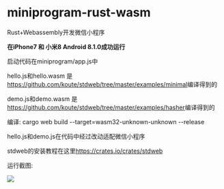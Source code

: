 # miniprogram-rust-wasm

Rust+Webassembly开发微信小程序

<b>在iPhone7 和 小米8 Android 8.1.0成功运行</b>

启动代码在miniprogram/app.js中

hello.js和hello.wasm 是 <a href="https://github.com/koute/stdweb/tree/master/examples/minimal">https://github.com/koute/stdweb/tree/master/examples/minimal</a>编译得到的

demo.js和demo.wasm 是 <a href="https://github.com/koute/stdweb/tree/master/examples/hasher">https://github.com/koute/stdweb/tree/master/examples/hasher</a>编译得到的

编译: cargo web build --target=wasm32-unknown-unknown --release

hello.js和demo.js在代码中经过改动适配微信小程序

stdweb的安装教程在这里<a href="https://crates.io/crates/stdweb">https://crates.io/crates/stdweb</a>

运行截图:

<img src="https://raw.githubusercontent.com/planet0104/miniprogram-rust-wasm/master/demo.jpg" />